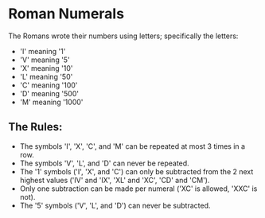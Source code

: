 # Roman Numerals

The Romans wrote their numbers using letters; specifically the letters: 

* 'I' meaning '1'
* 'V' meaning '5'
* 'X' meaning '10'
* 'L' meaning '50'
* 'C' meaning '100'
* 'D' meaning '500'
* 'M' meaning '1000'

## The Rules:

* The symbols 'I', 'X', 'C', and 'M' can be repeated at most 3 times in a row. 
* The symbols 'V', 'L', and 'D' can never be repeated. 
* The '1' symbols ('I', 'X', and 'C') can only be subtracted from the 2 next highest values ('IV' and 'IX', 'XL' and 'XC', 'CD' and 'CM'). 
* Only one subtraction can be made per numeral ('XC' is allowed, 'XXC' is not).
* The '5' symbols ('V', 'L', and 'D') can never be subtracted.